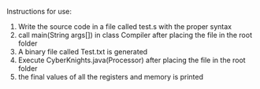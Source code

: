 Instructions for use:

1) Write the source code in a file called test.s with the proper syntax
2) call main(String args[]) in class Compiler after placing the file in the root folder
3) A binary file called Test.txt is generated
4) Execute CyberKnights.java(Processor) after placing the file in the root folder
5) the final values of all the registers and memory is printed
